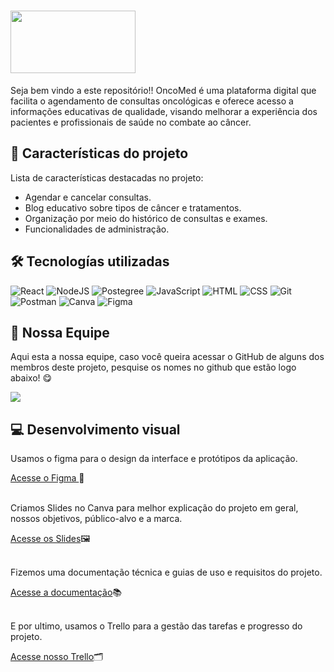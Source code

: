 # <img src="https://github.com/nicholas-sc-08/Projeto-SA-2a-Modulo-SENAI/blob/main/Projeto-SA/public/Logo_Footer.svg" width='200px' height='100px'/>

<p>Seja bem vindo a este repositório!! OncoMed é uma plataforma digital que facilita o agendamento de consultas oncológicas e oferece acesso a informações educativas de qualidade, visando melhorar a experiência dos pacientes e profissionais de saúde no combate ao câncer.</p>

## 🚀 Características do projeto

<p>Lista de características destacadas no projeto:</p>

<ul>
  <li>Agendar e cancelar consultas.</li>
  <li>Blog educativo sobre tipos de câncer e tratamentos.</li>
  <li>Organização por meio do histórico de consultas e exames.</li>
  <li>Funcionalidades de administração.</li>
</ul>

## 🛠 Tecnologías utilizadas
![React](https://img.shields.io/badge/React-20232A?style=for-the-badge&logo=react&logoColor=61DAFB)
![NodeJS](https://img.shields.io/badge/Node%20js-339933?style=for-the-badge&logo=nodedotjs&logoColor=white)
![Postegree](https://img.shields.io/badge/postgresql-4169e1?style=for-the-badge&logo=postgresql&logoColor=white)
![JavaScript](https://img.shields.io/badge/JavaScript-F7DF1E?style=for-the-badge&logo=javascript&logoColor=black)
![HTML](https://img.shields.io/badge/HTML5-E34F26?style=for-the-badge&logo=html5&logoColor=white)
![CSS](https://img.shields.io/badge/CSS3-1572B6?style=for-the-badge&logo=css3&logoColor=white)
![Git](https://img.shields.io/badge/GIT-E44C30?style=for-the-badge&logo=git&logoColor=black)
![Postman](https://img.shields.io/badge/Postman-FF6C37?style=for-the-badge&logo=Postman&logoColor=white)
![Canva](https://img.shields.io/badge/Canva-%2300C4CC.svg?&style=for-the-badge&logo=Canva&logoColor=black)
![Figma](https://img.shields.io/badge/Figma-090909?style=for-the-badge&logo=figma&logoColor=white)


## 👑 Nossa Equipe 

<p>Aqui esta a nossa equipe, caso você queira acessar o GitHub de alguns dos membros deste projeto, pesquise os nomes no github que estão logo abaixo! 😋 </p>

<img src='https://github.com/nicholas-sc-08/Projeto-SA-2a-Modulo-SENAI/blob/main/Imagens_Readme/Equipe_SA.png'/>

## 💻 Desenvolvimento visual

<p>Usamos o figma para o design da interface e protótipos da aplicação.</p>
<a href='https://www.figma.com/design/VizoKBMnKxm9Z9LTnxk8gb/OncoMed-S.A?t=AahHoVgF3qlPIBWa-1'>Acesse o Figma </a>🎨

<br>
<br>

<p>Criamos Slides no Canva para melhor explicação do projeto em geral, nossos objetivos, público-alvo e a marca.</p>
<a href='https://www.canva.com/design/DAGYQwcE80E/F1Kz9ie8plXei4bH6ZJQZg/edit?utm_content=DAGYQwcE80E&utm_campaign=designshare&utm_medium=link2&utm_source=sharebutton'>Acesse os Slides</a>🖼

<br>
<br>

<p>Fizemos uma documentação técnica e guias de uso e requisitos do projeto.</p>
<a href='[https://www.canva.com/design/DAGYQwcE80E/F1Kz9ie8plXei4bH6ZJQZg/edit?utm_content=DAGYQwcE80E&utm_campaign=designshare&utm_medium=link2&utm_source=sharebutton](https://docs.google.com/document/d/1JCgDHtOrIPcDpeNMzDOljcKf5PUUvkDxb4L_-Jmbklg/edit?usp=sharing)'>Acesse a documentação</a>📚

<br>
<br>

<p>E por ultimo, usamos o Trello para a gestão das tarefas e progresso do projeto.</p>
<a href='[[https://www.canva.com/design/DAGYQwcE80E/F1Kz9ie8plXei4bH6ZJQZg/edit?utm_content=DAGYQwcE80E&utm_campaign=designshare&utm_medium=link2&utm_source=sharebutton](https://docs.google.com/document/d/1JCgDHtOrIPcDpeNMzDOljcKf5PUUvkDxb4L_-Jmbklg/edit?usp=sharing)](https://trello.com/invite/b/66c38d75f0383a9b4fff14a2/ATTI08d0886c91f67d0432ab87d2253e250cE512EBA3/projeto)'>Acesse nosso Trello</a>🗂️


